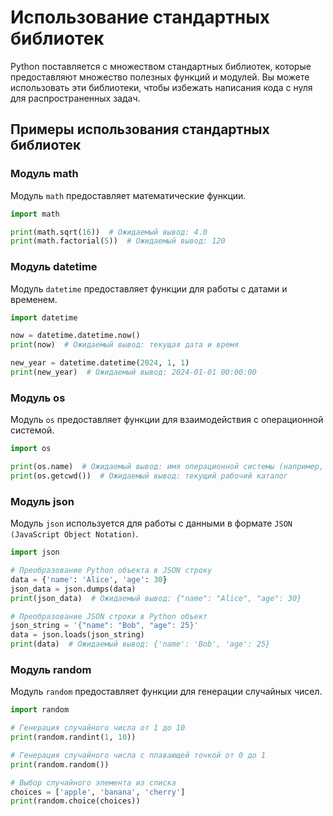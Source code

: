 # Использование стандартных библиотек

Python поставляется с множеством стандартных библиотек, которые предоставляют множество полезных функций и модулей. 
Вы можете использовать эти библиотеки, чтобы избежать написания кода с нуля для распространенных задач.

## Примеры использования стандартных библиотек

### Модуль math

Модуль `math` предоставляет математические функции.

```python
import math

print(math.sqrt(16))  # Ожидаемый вывод: 4.0
print(math.factorial(5))  # Ожидаемый вывод: 120
```

### Модуль datetime

Модуль `datetime` предоставляет функции для работы с датами и временем.

```python
import datetime

now = datetime.datetime.now()
print(now)  # Ожидаемый вывод: текущая дата и время

new_year = datetime.datetime(2024, 1, 1)
print(new_year)  # Ожидаемый вывод: 2024-01-01 00:00:00
```

### Модуль os

Модуль `os` предоставляет функции для взаимодействия с операционной системой.

```python
import os

print(os.name)  # Ожидаемый вывод: имя операционной системы (например, 'user')
print(os.getcwd())  # Ожидаемый вывод: текущий рабочий каталог
```

### Модуль json

Модуль `json` используется для работы с данными в формате `JSON (JavaScript Object Notation)`.

```python
import json

# Преобразование Python объекта в JSON строку
data = {'name': 'Alice', 'age': 30}
json_data = json.dumps(data)
print(json_data)  # Ожидаемый вывод: {"name": "Alice", "age": 30}

# Преобразование JSON строки в Python объект
json_string = '{"name": "Bob", "age": 25}'
data = json.loads(json_string)
print(data)  # Ожидаемый вывод: {'name': 'Bob', 'age': 25}
```

### Модуль random

Модуль `random` предоставляет функции для генерации случайных чисел.

```python
import random

# Генерация случайного числа от 1 до 10
print(random.randint(1, 10))

# Генерация случайного числа с плавающей точкой от 0 до 1
print(random.random())

# Выбор случайного элемента из списка
choices = ['apple', 'banana', 'cherry']
print(random.choice(choices))
```

